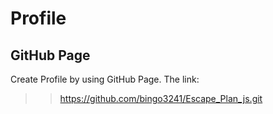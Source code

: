 # Profile

## GitHub Page
Create Profile by using GitHub Page.
The link:
>> https://github.com/bingo3241/Escape_Plan_js.git